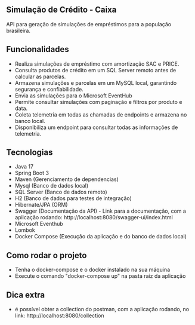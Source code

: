 ## Simulação de Crédito - Caixa
API para geração de simulações de empréstimos para a população brasileira.

## Funcionalidades
- Realiza simulações de empréstimo com amortização SAC e PRICE.
- Consulta produtos de crédito em um SQL Server remoto antes de calcular as parcelas.
- Armazena simulações e parcelas em um MySQL local, garantindo segurança e confiabilidade.
- Envia as simulações para o Microsoft EventHub
- Permite consultar simulações com paginação e filtros por produto e data.
- Coleta telemetria em todas as chamadas de endpoints e armazena no banco local.
- Disponibiliza um endpoint para consultar todas as informações de telemetria.

## Tecnologias
- Java 17
- Spring Boot 3
- Maven (Gerenciamento de dependencias)
- Mysql (Banco de dados local)
- SQL Server (Banco de dados remoto)
- H2 (Banco de dados para testes de integração)
- Hibernate/JPA (ORM)
- Swagger (Documentação da API) - Link para a documentação, com a aplicação rodando: http://localhost:8080/swagger-ui/index.html
- Microsoft Eventhub
- Lombok
- Docker Compose (Execução da aplicação e do banco de dados local)

## Como rodar o projeto
- Tenha o docker-compose e o docker instalado na sua máquina
- Execute o comando "docker-compose up" na pasta raiz da aplicação

## Dica extra
- é possível obter a collection do postman, com a aplicação rodando, no link: http://localhost:8080/collection
